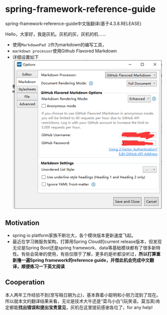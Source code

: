 # spring-framework-reference-guide
spring-framework-reference-guide中文版翻译(基于4.3.8.RELEASE)

Hello，大家好，我是灰机。灰机的灰，灰机的机......

* 使用```MarkdownPad 2```作为markdown的编写工具，
* ```markdown processor```使用Github Flavored Markdown
* 详细设置如下
![](https://github.com/fanjianbo/picture/blob/master/res/markdownpad2%E8%AE%BE%E7%BD%AE.png?raw=true)

## Motivation
* spring io platform家族不断壮大，各个模块版本更新速度飞起。
* 最近在学习微服务架构，打算用Spring Cloud的current release版本，但发现无论是Spring Boot还是spring framework、data等基础模块都有了很多新特性。有些会简单的使用，有些仅限于了解，更多的是听都没听过，**所以打算重新撸一遍Spring framework的reference guide，并借此机会完成中文翻译，顺便练习一下英文阅读**


## Cooperation
本人两年工作经验不到(至写稿日期为止)，基本靠着小聪明和小努力混到了现在。所以就本文的翻译结果来看，无论是技术大牛还是“菜鸟小白”(玩笑语，莫当真)肯定都能**找出错误和提出宝贵意见**，灰机在这里提前感谢各位了，for any help!